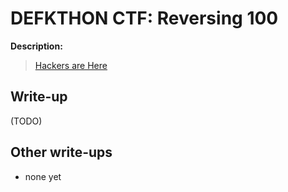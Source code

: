 # DEFKTHON CTF: Reversing 100

**Description:**

> [Hackers are Here](100.exe)

## Write-up

(TODO)

## Other write-ups

* none yet
